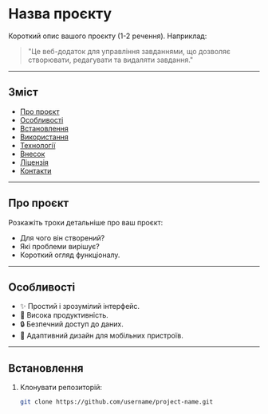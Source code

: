 # Назва проєкту

Короткий опис вашого проєкту (1-2 речення). Наприклад:
> "Це веб-додаток для управління завданнями, що дозволяє створювати, редагувати та видаляти завдання."

---

## Зміст

- [Про проєкт](#про-проєкт)
- [Особливості](#особливості)
- [Встановлення](#встановлення)
- [Використання](#використання)
- [Технології](#технології)
- [Внесок](#внесок)
- [Ліцензія](#ліцензія)
- [Контакти](#контакти)

---

## Про проєкт

Розкажіть трохи детальніше про ваш проєкт:
- Для чого він створений?
- Які проблеми вирішує?
- Короткий огляд функціоналу.

---

## Особливості

- ✨ Простий і зрозумілий інтерфейс.
- 🚀 Висока продуктивність.
- 🔒 Безпечний доступ до даних.
- 📱 Адаптивний дизайн для мобільних пристроїв.

---

## Встановлення

1. Клонувати репозиторій:

   ```bash
   git clone https://github.com/username/project-name.git
